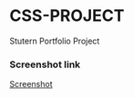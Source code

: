 # CSS-PROJECT
 Stutern Portfolio Project

### Screenshot link
[Screenshot](https://drive.google.com/file/d/1pXcXGUJZutNtOc-PXR_Cm7vdbr_b5SzS/view?usp=share_link)
